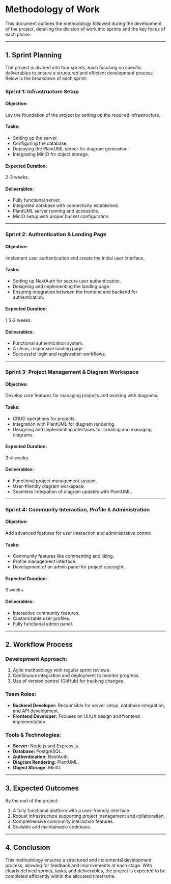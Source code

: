 # Methodology of Work

This document outlines the methodology followed during the development of the project, detailing the division of work into sprints and the key focus of each phase.

---

## **1. Sprint Planning**
The project is divided into four sprints, each focusing on specific deliverables to ensure a structured and efficient development process. Below is the breakdown of each sprint:

### **Sprint 1: Infrastructure Setup**
#### **Objective:**
Lay the foundation of the project by setting up the required infrastructure.

#### **Tasks:**
- Setting up the server.
- Configuring the database.
- Deploying the PlantUML server for diagram generation.
- Integrating MinIO for object storage.

#### **Expected Duration:**
2-3 weeks.

#### **Deliverables:**
- Fully functional server.
- Integrated database with connectivity established.
- PlantUML server running and accessible.
- MinIO setup with proper bucket configuration.

---

### **Sprint 2: Authentication & Landing Page**
#### **Objective:**
Implement user authentication and create the initial user interface.

#### **Tasks:**
- Setting up NextAuth for secure user authentication.
- Designing and implementing the landing page.
- Ensuring integration between the frontend and backend for authentication.

#### **Expected Duration:**
1.5-2 weeks.

#### **Deliverables:**
- Functional authentication system.
- A clean, responsive landing page.
- Successful login and registration workflows.

---

### **Sprint 3: Project Management & Diagram Workspace**
#### **Objective:**
Develop core features for managing projects and working with diagrams.

#### **Tasks:**
- CRUD operations for projects.
- Integration with PlantUML for diagram rendering.
- Designing and implementing interfaces for creating and managing diagrams.

#### **Expected Duration:**
3-4 weeks.

#### **Deliverables:**
- Functional project management system.
- User-friendly diagram workspace.
- Seamless integration of diagram updates with PlantUML.

---

### **Sprint 4: Community Interaction, Profile & Administration**
#### **Objective:**
Add advanced features for user interaction and administrative control.

#### **Tasks:**
- Community features like commenting and liking.
- Profile management interface.
- Development of an admin panel for project oversight.

#### **Expected Duration:**
3 weeks.

#### **Deliverables:**
- Interactive community features.
- Customizable user profiles.
- Fully functional admin panel.

---

## **2. Workflow Process**

### **Development Approach:**
1. Agile methodology with regular sprint reviews.
2. Continuous integration and deployment to monitor progress.
3. Use of version control (GitHub) for tracking changes.

### **Team Roles:**
- **Backend Developer:** Responsible for server setup, database integration, and API development.
- **Frontend Developer:** Focuses on UI/UX design and frontend implementation.

### **Tools & Technologies:**
- **Server:** Node.js and Express.js.
- **Database:** PostgreSQL.
- **Authentication:** NextAuth.
- **Diagram Rendering:** PlantUML.
- **Object Storage:** MinIO.

---

## **3. Expected Outcomes**
By the end of the project:
1. A fully functional platform with a user-friendly interface.
2. Robust infrastructure supporting project management and collaboration.
3. Comprehensive community interaction features.
4. Scalable and maintainable codebase.

---

## **4. Conclusion**
This methodology ensures a structured and incremental development process, allowing for feedback and improvements at each stage. With clearly defined sprints, tasks, and deliverables, the project is expected to be completed efficiently within the allocated timeframe.
